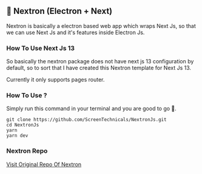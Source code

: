 ## 🍁 Nextron (Electron + Next)

Nextron is basically a electron based web app which wraps Next Js, so that we can use Next Js and it's features inside Electron Js.

### How To Use Next Js 13

So basically the nextron package does not have next js 13 configuration by default, so to sort that I have created this Nextron template for Next Js 13.

Currently it only supports pages router.

### How To Use ?

Simply run this command in your terminal and you are good to go 🚀.

```
git clone https://github.com/ScreenTechnicals/NextronJs.git
cd NextronJs
yarn
yarn dev
```

### Nextron Repo

[Visit Original Repo Of Nextron](https://github.com/saltyshiomix/nextron)
